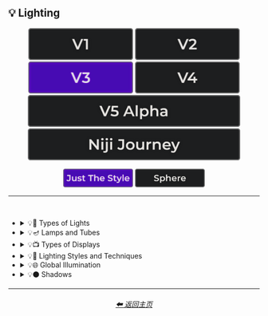<h2>💡 Lighting</h2>

<div align="center">

[<img src="/Images/Repo_Parts/Buttons/Version_Buttons/button_version_V1_inactive.webp?raw=true" alt="MidJourney V1" height="64" />](/Pages/MJ_V1/Style_Pages/Sphere/Lighting.md)
[<img src="/Images/Repo_Parts/Buttons/Version_Buttons/button_version_V2_inactive.webp?raw=true" alt="MidJourney V2" height="64" />](/Pages/MJ_V2/Style_Pages/Sphere/Lighting.md)
[<img src="/Images/Repo_Parts/Buttons/Version_Buttons/button_version_V3_active.webp?raw=true" alt="MidJourney V3" height="64" />](/Pages/MJ_V3/Style_Pages/Just_The_Style/Lighting.md)
[<img src="/Images/Repo_Parts/Buttons/Version_Buttons/button_version_V4_inactive.webp?raw=true" alt="MidJourney V4" height="64" />](/Pages/MJ_V4/Style_Pages/Just_The_Style/Lighting.md)
<br>
[<img src="/Images/Repo_Parts/Buttons/Version_Buttons/button_version_V5_Alpha_inactive_half.webp?raw=true" alt="MidJourney V5" height="64" />](/Pages/MJ_V5/Style_Pages/Just_The_Style/Lighting.md)
[<img src="/Images/Repo_Parts/Buttons/Version_Buttons/button_version_niji_inactive_half.webp?raw=true" alt="Niji Journey" height="64" />](/Pages/Niji_Journey/Style_Pages/Lighting.md)

[<img src="/Images/Repo_Parts/Buttons/Image_Type_Buttons/button_just_the_style_active.webp?raw=true" alt="Just The Style" width="140.5" />](/Pages/MJ_V3/Style_Pages/Just_The_Style/Lighting.md)
[<img src="/Images/Repo_Parts/Buttons/Image_Type_Buttons/button_sphere_inactive.webp?raw=true" alt="Sphere" width="140.5" />](/Pages/MJ_V3/Style_Pages/Sphere/Lighting.md)

</div>

<hr>
<br>


- <details><summary>💡🏮 Types of Lights</summary><p><div align="center">

	| Spotlight | Floodlight |
	| :-: | :-: |
	| <img src="/Images/MJ_V3/MidJourney_Styles/Spotlight.webp?raw=true" width="256" /> | <img src="/Images/MJ_V3/MidJourney_Styles/Floodlight.webp?raw=true" width="256" /> |
	
	<br>
	
	| Frontlight | Halfrear Lighting | Backlight |
	| :-: | :-: | :-: |
	| <img src="/Images/MJ_V3/MidJourney_Styles/Frontlight.webp?raw=true" width="256" /> | <img src="/Images/MJ_V3/MidJourney_Styles/Halfrear_Lighting.webp?raw=true" width="256" /> | <img src="/Images/MJ_V3/MidJourney_Styles/Backlight.webp?raw=true" width="256" /> | 
	
	<br>
	
	| Rim Lights | Rim Lighting | Marquee |
	| :-: | :-: | :-: |
	| <img src="/Images/MJ_V3/MidJourney_Styles/Rim_Lights.webp?raw=true" width="256" /> | <img src="/Images/MJ_V3/MidJourney_Styles/Rim_Lighting.webp?raw=true" width="256" /> | <img src="/Images/MJ_V3/MidJourney_Styles/Marquee.webp?raw=true" width="256" /> |
	
	<br>
	
	| Strobe | Strobe Light | Stroboscope |
	| :-: | :-: | :-: |
	| <img src="/Images/MJ_V3/MidJourney_Styles/Strobe.webp?raw=true" width="256" /> | <img src="/Images/MJ_V3/MidJourney_Styles/Strobe_Light.webp?raw=true" width="256" /> | <img src="/Images/MJ_V3/MidJourney_Styles/Stroboscope.webp?raw=true" width="256" /> |

	<br>

	| Flickering Light | Bubble Light |
    | :-: | :-: |
    | <img src="/Images/MJ_V3/MidJourney_Styles/Flickering_Light.webp?raw=true" width="256" /> | <img src="/Images/MJ_V3/MidJourney_Styles/Bubble_Light.webp?raw=true" width="256" /> |

    <br>

	| Dim | Dim Lighting | Dark Lighting |
	| :-: | :-: | :-: |
	| <img src="/Images/MJ_V3/MidJourney_Styles/Dim.webp?raw=true" width="256" /> | <img src="/Images/MJ_V3/MidJourney_Styles/Dim_Lighting.webp?raw=true" width="256" /> | <img src="/Images/MJ_V3/MidJourney_Styles/Dark_Lighting.webp?raw=true" width="256" /> |

	<br>
	
	| Bright | Ultrabright | Blinding Light |
	| :-: | :-: | :-: |
	| <img src="/Images/MJ_V3/MidJourney_Styles/Bright.webp?raw=true" width="256" /> | <img src="/Images/MJ_V3/MidJourney_Styles/Ultrabright.webp?raw=true" width="256" /> | <img src="/Images/MJ_V3/MidJourney_Styles/Wave_10/Blinding_Light.webp?raw=true" width="256" /> |
	
	<br>
	
	| Crepuscular Rays | Rays of Shimmering Light | Godrays |
	| :-: | :-: | :-: |
	| <img src="/Images/MJ_V3/MidJourney_Styles/Crepuscular_Rays.webp?raw=true" width="256" /> | <img src="/Images/MJ_V3/MidJourney_Styles/Rays_of_Shimmering_Light.webp?raw=true" width="256" /> | <img src="/Images/MJ_V3/MidJourney_Styles/Godrays.webp?raw=true" width="256" /> |
	
	<br>
	
	| Artificial Lighting | Natural Lighting |
	| :-: | :-: |
	| <img src="/Images/MJ_V3/MidJourney_Styles/Artificial_Lighting.webp?raw=true" width="256" /> | <img src="/Images/MJ_V3/MidJourney_Styles/Natural_Lighting.webp?raw=true" width="256" /> |
		
	<br>

	| Sunlight | Direct Sunlight | Sunshine Ray |
	| :-: | :-: | :-: |
	| <img src="/Images/MJ_V3/MidJourney_Styles/Sunlight.webp?raw=true" width="256" /> | <img src="/Images/MJ_V3/MidJourney_Styles/Wave_10/Direct_Sunlight.webp?raw=true" width="256" /> | <img src="/Images/MJ_V3/MidJourney_Styles/Sunshine_Ray.webp?raw=true" width="256" /> |
	
	<br>

	| Sunbeams | Sunshaft |
	| :-: | :-: |
	| <img src="/Images/MJ_V3/MidJourney_Styles/Wave_11/Sunbeams.webp?raw=true" width="256" /> | <img src="/Images/MJ_V3/MidJourney_Styles/Sunshaft.webp?raw=true" width="256" /> |
	
	<br>

	| Moonbeams | Starlight |
	| :-: | :-: |
	| <img src="/Images/MJ_V3/MidJourney_Styles/Wave_11/Moonbeams.webp?raw=true" width="256" /> | <img src="/Images/MJ_V3/MidJourney_Styles/Wave_11/Starlight.webp?raw=true" width="256" /> |

	<br>
	
	| Waning Light | Radiant Light |
	| :-: | :-: |
	| <img src="/Images/MJ_V3/MidJourney_Styles/Waning_Light.webp?raw=true" width="256" /> | <img src="/Images/MJ_V3/MidJourney_Styles/Radiant_Light.webp?raw=true" width="256" /> |

	<br>

	| Incandescent | Fluorescent |
	| :-: | :-: |
	| <img src="/Images/MJ_V3/MidJourney_Styles/Incandescent.webp?raw=true" width="256" /> | <img src="/Images/MJ_V3/MidJourney_Styles/Fluorescent.webp?raw=true" width="256" /> |

	<br>

	| CFL | CFL Light |
	| :-: | :-: |
	| <img src="/Images/MJ_V3/MidJourney_Styles/Wave_11/CFL.webp?raw=true" width="256" /> | <img src="/Images/MJ_V3/MidJourney_Styles/Wave_11/CFL_Light.webp?raw=true" width="256" /> |
	
	<br>

	| Candlelight | Torch | Torch Light |
	| :-: | :-: | :-: |
	| <img src="/Images/MJ_V3/MidJourney_Styles/Candlelight.webp?raw=true" width="256" /> | <img src="/Images/MJ_V3/MidJourney_Styles/Wave_11/Torch.webp?raw=true" width="256" /> | <img src="/Images/MJ_V3/MidJourney_Styles/Wave_11/Torch_Light.webp?raw=true" width="256" /> |

	<br>

	| Northern Lights |
	| :-: |
	| <img src="/Images/MJ_V3/MidJourney_Styles/Wave_10/Northern_Lights.webp?raw=true" width="256" /> |
	
	<br>
	
	| Tesla Coil | Electric Arc |
	| :-: | :-: |
	| <img src="/Images/MJ_V3/MidJourney_Styles/Tesla_Coil.webp?raw=true" width="256" /> | <img src="/Images/MJ_V3/MidJourney_Styles/Electric_Arc.webp?raw=true" width="256" /> |

	<br>

	| Glow Stick | Blacklight |
	| :-: | :-: |
	| <img src="/Images/MJ_V3/MidJourney_Styles/Glow_Stick.webp?raw=true" width="256" /> | <img src="/Images/MJ_V3/MidJourney_Styles/Wave_11/Blacklight.webp?raw=true" width="256" /> |

	<br>

	| Laser | Laser Light Show |
	| :-: | :-: |
	| <img src="/Images/MJ_V3/MidJourney_Styles/Laser.webp?raw=true" width="256" /> | <img src="/Images/MJ_V3/MidJourney_Styles/Wave_11/Laser_Light_Show.webp?raw=true" width="256" /> |

	<br>
	
	| Dye-Laser | Ion-Laser | Gas-Laser |
	| :-: | :-: | :-: |
	| <img src="/Images/MJ_V3/MidJourney_Styles/Wave_14/Dye-Laser.webp?raw=true" width="256" /> | <img src="/Images/MJ_V3/MidJourney_Styles/Wave_14/Ion-Laser.webp?raw=true" width="256" /> | <img src="/Images/MJ_V3/MidJourney_Styles/Wave_14/Gas-Laser.webp?raw=true" width="256" /> |

	<br>

	| Gobo | Gobo Light |
    | :-: | :-: |
    | <img src="/Images/MJ_V3/MidJourney_Styles/Gobo.webp?raw=true" width="256" /> | <img src="/Images/MJ_V3/MidJourney_Styles/Gobo_Light.webp?raw=true" width="256" /> |

    <br>
	
	| Halogen | Argon Flash |
	| :-: | :-: |
	| <img src="/Images/MJ_V3/MidJourney_Styles/Halogen.webp?raw=true" width="256" /> | <img src="/Images/MJ_V3/MidJourney_Styles/Wave_14/Argon_Flash.webp?raw=true" width="256" /> |

	<br>
	
	| Lantern | Schwarz Lantern | Coleman Lantern |
	| :-: | :-: | :-: |
	| <img src="/Images/MJ_V3/MidJourney_Styles/Lantern.webp?raw=true" width="256" /> | <img src="/Images/MJ_V3/MidJourney_Styles/Schwarz_Lantern.webp?raw=true" width="256" /> | <img src="/Images/MJ_V3/MidJourney_Styles/Wave_14/Coleman_Lantern.webp?raw=true" width="256" /> |

	<br>

	| Flare | Ember Light |
	| :-: | :-: |
	| <img src="/Images/MJ_V3/MidJourney_Styles/Flare.webp?raw=true" width="256" /> | <img src="/Images/MJ_V3/MidJourney_Styles/Wave_14/Ember_Light.webp?raw=true" width="256" /> |

	<br>
	
	| Edison Bulb |
	| :-: |
	| <img src="/Images/MJ_V3/MidJourney_Styles/Edison_Bulb.webp?raw=true" width="256" /> |

	<br>
	
	| Nightlight | Christmas Lights |
	| :-: | :-: |
	| <img src="/Images/MJ_V3/MidJourney_Styles/Nightlight.webp?raw=true" width="256" /> | <img src="/Images/MJ_V3/MidJourney_Styles/Christmas_Lights.webp?raw=true" width="256" /> |

	<br>

	| Optical Fiber | Electroluminescent Wire | Electromagnetic Spectrum |
	| :-: | :-: | :-: |
	| <img src="/Images/MJ_V3/MidJourney_Styles/Optical_Fiber.webp?raw=true" width="256" /> | <img src="/Images/MJ_V3/MidJourney_Styles/Electroluminescent_Wire.webp?raw=true" width="256" /> | <img src="/Images/MJ_V3/MidJourney_Styles/Electromagnetic_Spectrum.webp?raw=true" width="256" /> |

	<br>
	
	| Infrared | Ultraviolet | UV |
	| :-: | :-: | :-: |
	| <img src="/Images/MJ_V3/MidJourney_Styles/Infrared.webp?raw=true" width="256" /> | <img src="/Images/MJ_V3/MidJourney_Styles/Ultraviolet.webp?raw=true" width="256" /> | <img src="/Images/MJ_V3/MidJourney_Styles/UV.webp?raw=true" width="256" /> | 

	<br>
	
	| X-Ray | Lightspeed |
	| :-: | :-: |
	| <img src="/Images/MJ_V3/MidJourney_Styles/X-Ray.webp?raw=true" width="256" /> | <img src="/Images/MJ_V3/MidJourney_Styles/Lightspeed.webp?raw=true" width="256" /> |

	<br>

	| Nightclub |
	| :-: |
	| <img src="/Images/MJ_V3/MidJourney_Styles/Wave_10/Nightclub.webp?raw=true" width="256" /> |
	
	<br>
	
	| Glowing Radioactivity | Nuclear Waste | Glowing Nuclear Waste |
	| :-: | :-: | :-: |
	| <img src="/Images/MJ_V3/MidJourney_Styles/Wave_10/Glowing_Radioactivity.webp?raw=true" width="256" /> | <img src="/Images/MJ_V3/MidJourney_Styles/Wave_10/Nuclear_Waste.webp?raw=true" width="256" /> | <img src="/Images/MJ_V3/MidJourney_Styles/Wave_10/Glowing_Nuclear_Waste.webp?raw=true" width="256" /> |

	</div></p></details>


- <details><summary>💡🪔 Lamps and Tubes</summary><p><div align="center">

	| Flash-Lamp | Flashtube |
	| :-: | :-: |
	| <img src="/Images/MJ_V3/MidJourney_Styles/Wave_14/Flash-Lamp.webp?raw=true" width="256" /> | <img src="/Images/MJ_V3/MidJourney_Styles/Wave_14/Flashtube.webp?raw=true" width="256" /> |

	<br>

	| Incandescent Lamp | Fluorescent Lamp |
	| :-: | :-: |
	| <img src="/Images/MJ_V3/MidJourney_Styles/Incandescent_Lamp.webp?raw=true" width="256" /> | <img src="/Images/MJ_V3/MidJourney_Styles/Fluorescent_Lamp.webp?raw=true" width="256" /> |

	<br>

	| Plasma Globe | Plasma Lamp | Lava Lamp |
	| :-: | :-: | :-: |
	| <img src="/Images/MJ_V3/MidJourney_Styles/Plasma_Globe.webp?raw=true" width="256" /> | <img src="/Images/MJ_V3/MidJourney_Styles/Wave_11/Plasma_Lamp.webp?raw=true" width="256" /> | <img src="/Images/MJ_V3/MidJourney_Styles/Lava_Lamp.webp?raw=true" width="256" /> |

	<br>

	| Crackle Tube |
	| :-: |
	| <img src="/Images/MJ_V3/MidJourney_Styles/Crackle_Tube.webp?raw=true" width="256" /> |

	<br>

	| Halogen Lamp |
	| :-: |
	| <img src="/Images/MJ_V3/MidJourney_Styles/Halogen_Lamp.webp?raw=true" width="256" /> |

	<br>

	| Neon Lamp | Xenon Lamp | Krypton Lamp |
	| :-: | :-: | :-: |
	| <img src="/Images/MJ_V3/MidJourney_Styles/Neon_Lamp.webp?raw=true" width="256" /> | <img src="/Images/MJ_V3/MidJourney_Styles/Xenon_Lamp.webp?raw=true" width="256" /> | <img src="/Images/MJ_V3/MidJourney_Styles/Krypton_Lamp.webp?raw=true" width="256" /> |

	<br>

	| Argon Lamp |
	| :-: |
	| <img src="/Images/MJ_V3/MidJourney_Styles/Argon_Lamp.webp?raw=true" width="256" /> |

	<br>

	| Helium Lamp | Carbide Lamp |
	| :-: | :-: |
	| <img src="/Images/MJ_V3/MidJourney_Styles/Helium_Lamp.webp?raw=true" width="256" /> | <img src="/Images/MJ_V3/MidJourney_Styles/Carbide_Lamp.webp?raw=true" width="256" /> |

	<br>

	| Argand Lamp | Diya Lamp | Arc Lamp |
	| :-: | :-: | :-: |
	| <img src="/Images/MJ_V3/MidJourney_Styles/Argand_Lamp.webp?raw=true" width="256" /> | <img src="/Images/MJ_V3/MidJourney_Styles/Diya_Lamp.webp?raw=true" width="256" /> | <img src="/Images/MJ_V3/MidJourney_Styles/Wave_11/Arc_Lamp.webp?raw=true" width="256" /> |

	<br>

	| Gas Lamp | Gas Mantle | Kerosene Lamp |
	| :-: | :-: | :-: |
	| <img src="/Images/MJ_V3/MidJourney_Styles/Wave_14/Gas_Lamp.webp?raw=true" width="256" /> | <img src="/Images/MJ_V3/MidJourney_Styles/Wave_14/Gas_Mantle.webp?raw=true" width="256" /> | <img src="/Images/MJ_V3/MidJourney_Styles/Wave_14/Kerosene_Lamp.webp?raw=true" width="256" /> |

	<br>

	| Tilley Lamp | Oil Lamp |
	| :-: | :-: |
	| <img src="/Images/MJ_V3/MidJourney_Styles/Wave_14/Tilley_Lamp.webp?raw=true" width="256" /> | <img src="/Images/MJ_V3/MidJourney_Styles/Wave_14/Oil_Lamp.webp?raw=true" width="256" /> |

	<br>

	| Mercury-Vapor Lamp | Metal-Halide Lamp | Sodium-Vapor Lamp |
	| :-: | :-: | :-: |
	| <img src="/Images/MJ_V3/MidJourney_Styles/Wave_14/Mercury-Vapor_Lamp.webp?raw=true" width="256" /> | <img src="/Images/MJ_V3/MidJourney_Styles/Wave_14/Metal-Halide_Lamp.webp?raw=true" width="256" /> | <img src="/Images/MJ_V3/MidJourney_Styles/Wave_14/Sodium-Vapor_Lamp.webp?raw=true" width="256" /> |

	<br>

	| Sulfur Lamp | Hollow-Cathode Lamp | Electrodeless Lamp |
	| :-: | :-: | :-: |
	| <img src="/Images/MJ_V3/MidJourney_Styles/Wave_14/Sulfur_Lamp.webp?raw=true" width="256" /> | <img src="/Images/MJ_V3/MidJourney_Styles/Wave_14/Hollow-Cathode_Lamp.webp?raw=true" width="256" /> | <img src="/Images/MJ_V3/MidJourney_Styles/Wave_14/Electrodeless_Lamp.webp?raw=true" width="256" /> |

	<br>

	| Nixie Tube | Rubens-Tube |
	| :-: | :-: |
	| <img src="/Images/MJ_V3/MidJourney_Styles/Nixie_Tube.webp?raw=true" width="256" /> | <img src="/Images/MJ_V3/MidJourney_Styles/Wave_11/Rubens-Tube.webp?raw=true" width="256" /> |

	<br>

	| Vacuum Tube Lamp | Geissler Tube | Dekatron |
	| :-: | :-: | :-: |
	| <img src="/Images/MJ_V3/MidJourney_Styles/Vacuum_Tube_Lamp.webp?raw=true" width="256" /> | <img src="/Images/MJ_V3/MidJourney_Styles/Wave_14/Geissler_Tube.webp?raw=true" width="256" /> | <img src="/Images/MJ_V3/MidJourney_Styles/Wave_14/Dekatron.webp?raw=true" width="256" /> |

  </div></p></details>


- <details><summary>💡📺 Types of Displays</summary><p><div align="center">
	
	| 7 Segment Display | Dot Matrix Display | Electroluminescent Display |
	| :-: | :-: | :-: |
	| <img src="/Images/MJ_V3/MidJourney_Styles/7_Segment_Display.webp?raw=true" width="256" /> | <img src="/Images/MJ_V3/MidJourney_Styles/Dot_Matrix_Display.webp?raw=true" width="256" /> | <img src="/Images/MJ_V3/MidJourney_Styles/Electroluminescent_Display.webp?raw=true" width="256" /> |
	
	<br>

	| CRT | Vacuum Fluorescent Display | Phosphor Display |
	| :-: | :-: | :-: |
	| <img src="/Images/MJ_V3/MidJourney_Styles/CRT.webp?raw=true" width="256" /> | <img src="/Images/MJ_V3/MidJourney_Styles/Vacuum_Fluorescent_Display.webp?raw=true" width="256" /> | <img src="/Images/MJ_V3/MidJourney_Styles/Phosphor_Display.webp?raw=true" width="256" /> |
	
	<br>
	
	| LCD | LED |
	| :-: | :-: |
	| <img src="/Images/MJ_V3/MidJourney_Styles/LCD.webp?raw=true" width="256" /> | <img src="/Images/MJ_V3/MidJourney_Styles/LED.webp?raw=true" width="256" /> |
	
	<br>
	
	| OLED | AMOLED |
	| :-: | :-: |
	| <img src="/Images/MJ_V3/MidJourney_Styles/OLED.webp?raw=true" width="256" /> | <img src="/Images/MJ_V3/MidJourney_Styles/AMOLED.webp?raw=true" width="256" /> |
	
	<br>
	
	| Plasma Display | Quantum Dot | Quantum Dot Display |
	| :-: | :-: | :-: |
	| <img src="/Images/MJ_V3/MidJourney_Styles/Plasma_Display.webp?raw=true" width="256" /> | <img src="/Images/MJ_V3/MidJourney_Styles/Quantum_Dot.webp?raw=true" width="256" /> | <img src="/Images/MJ_V3/MidJourney_Styles/Quantum_Dot_Display.webp?raw=true" width="256" /> |

	<br>

	| Jumbotron |
	| :-: |
	| <img src="/Images/MJ_V3/MidJourney_Styles/Jumbotron.webp?raw=true" width="256" /> |

	</div></p></details>


- <details><summary>💡🔦 Lighting Styles and Techniques</summary><p><div align="center">

	| Lighting | Illuminated | Illumination |
	| :-: | :-: | :-: |
	| <img src="/Images/MJ_V3/MidJourney_Styles/Wave_13/Lighting.webp?raw=true" width="256" /> | <img src="/Images/MJ_V3/MidJourney_Styles/Wave_13/Illuminated.webp?raw=true" width="256" /> | <img src="/Images/MJ_V3/MidJourney_Styles/Wave_13/Illumination.webp?raw=true" width="256" /> |
	
	<br>

	| Moody Lighting | Mood Lighting |
	| :-: | :-: |
	| <img src="/Images/MJ_V3/MidJourney_Styles/Moody_Lighting.webp?raw=true" width="256" /> | <img src="/Images/MJ_V3/MidJourney_Styles/Mood_Lighting.webp?raw=true" width="256" /> |

	<br>

	| Cinematic Lighting | Studio Lighting | Cove Lighting |
	| :-: | :-: | :-: |
	| <img src="/Images/MJ_V3/MidJourney_Styles/Cinematic_Lighting.webp?raw=true" width="256" /> | <img src="/Images/MJ_V3/MidJourney_Styles/Studio_Lighting.webp?raw=true" width="256" /> | <img src="/Images/MJ_V3/MidJourney_Styles/Cove_Lighting.webp?raw=true" width="256" /> |
	
	<br>
	
	| Soft Lighting | Hard Lighting | Accent Lighting |
	| :-: | :-: | :-: |
	| <img src="/Images/MJ_V3/MidJourney_Styles/Soft_Lighting.webp?raw=true" width="256" /> | <img src="/Images/MJ_V3/MidJourney_Styles/Hard_Lighting.webp?raw=true" width="256" /> | <img src="/Images/MJ_V3/MidJourney_Styles/Accent_Lighting.webp?raw=true" width="256" /> |
	
	<br>
	
	| Volumetric | Volumetric Lighting | Contre-Jour |
	| :-: | :-: | :-: |
	| <img src="/Images/MJ_V3/MidJourney_Styles/Volumetric.webp?raw=true" width="256" /> | <img src="/Images/MJ_V3/MidJourney_Styles/Volumetric_Lighting.webp?raw=true" width="256" /> | <img src="/Images/MJ_V3/MidJourney_Styles/Contre-Jour.webp?raw=true" width="256" /> |
	
	<br>
	
	| Rembrandt Lighting | Split Lighting | Beautiful Lighting |
	| :-: | :-: | :-: |
	| <img src="/Images/MJ_V3/MidJourney_Styles/Rembrandt_Lighting.webp?raw=true" width="256" /> | <img src="/Images/MJ_V3/MidJourney_Styles/Split_Lighting.webp?raw=true" width="256" /> | <img src="/Images/MJ_V3/MidJourney_Styles/Beautiful_Lighting.webp?raw=true" width="256" /> |

	<br>
	
	| Low-Key Lighting | High-Key Lighting |
	| :-: | :-: |
	| <img src="/Images/MJ_V3/MidJourney_Styles/Low-Key_Lighting.webp?raw=true" width="256" /> | <img src="/Images/MJ_V3/MidJourney_Styles/High-Key_Lighting.webp?raw=true" width="256" /> |
	
	<br>
	
	| Downlighting | Uplighting |
	| :-: | :-: |
	| <img src="/Images/MJ_V3/MidJourney_Styles/Downlighting.webp?raw=true" width="256" /> | <img src="/Images/MJ_V3/MidJourney_Styles/Uplighting.webp?raw=true" width="256" /> |
	
	<br>
	
	| Under-Illumination | Over-Illumination |
	| :-: | :-: |
	| <img src="/Images/MJ_V3/MidJourney_Styles/Under-Illumination.webp?raw=true" width="256" /> | <img src="/Images/MJ_V3/MidJourney_Styles/Over-Illumination.webp?raw=true" width="256" /> |

	<br>
	
	| Veiling Flare | Caustic Lighting | Ethereal Lighting |
	| :-: | :-: | :-: |
	| <img src="/Images/MJ_V3/MidJourney_Styles/Veiling_Flare.webp?raw=true" width="256" /> | <img src="/Images/MJ_V3/MidJourney_Styles/Caustic_Lighting.webp?raw=true" width="256" /> | <img src="/Images/MJ_V3/MidJourney_Styles/Ethereal_Lighting.webp?raw=true" width="256" /> |

	<br>

	| Nightclub Lighting | DJ Lighting |
	| :-: | :-: |
	| <img src="/Images/MJ_V3/MidJourney_Styles/Wave_10/Nightclub_Lighting.webp?raw=true" width="256" /> | <img src="/Images/MJ_V3/MidJourney_Styles/DJ_Lighting.webp?raw=true" width="256" /> |

	<br>

	| Concert Lighting | Museum Lighting |
	| :-: | :-: |
	| <img src="/Images/MJ_V3/MidJourney_Styles/Wave_10/Concert_Lighting.webp?raw=true" width="256" /> | <img src="/Images/MJ_V3/MidJourney_Styles/Wave_11/Museum_Lighting.webp?raw=true" width="256" /> |

	<br>

	| Light Pollution |
	| :-: |
	| <img src="/Images/MJ_V3/MidJourney_Styles/Light_Pollution.webp?raw=true" width="256" /> |

	<br>
	
	| Epic Light |
	| :-: |
	| <img src="/Images/MJ_V3/MidJourney_Styles/Epic_Light.webp?raw=true" width="256" /> |

	</div></p></details>


- <details><summary>💡🌐 Global Illumination</summary><p><div align="center">

	| Global Illumination | Lumen Global Illumination | Screen Space Global Illumination |
	| :-: | :-: | :-: |
	| <img src="/Images/MJ_V3/MidJourney_Styles/Global_Illumination.webp?raw=true" width="256" /> | <img src="/Images/MJ_V3/MidJourney_Styles/Lumen_Global_Illumination.webp?raw=true" width="256" /> | <img src="/Images/MJ_V3/MidJourney_Styles/Screen_Space_Global_Illumination.webp?raw=true" width="256" /> | 
	
	<br>
	
	| Ray Tracing Global Illumination |
	| :-: |
	| <img src="/Images/MJ_V3/MidJourney_Styles/Ray_Tracing_Global_Illumination.webp?raw=true" width="256" /> |

	<br>

	| Photon-Mapping |
	| :-: |
	| <img src="/Images/MJ_V3/MidJourney_Styles/Photon-Mapping.webp?raw=true" width="256" /> |

	</div></p></details>


- <details><summary>💡⚫ Shadows</summary><p><div align="center">
	
	| Shadow | Shadows | Ray Traced Shadows |
	| :-: | :-: | :-: |
	| <img src="/Images/MJ_V3/MidJourney_Styles/Wave_13/Shadow.webp?raw=true" width="256" /> | <img src="/Images/MJ_V3/MidJourney_Styles/Shadows.webp?raw=true" width="256" /> | <img src="/Images/MJ_V3/MidJourney_Styles/Ray_Traced_Shadows.webp?raw=true" width="256" /> |

	</div></p></details>

<hr><!--------------->
<div align="center">
<h6><a href="/README.md">⬅ 返回主页</a></h6>
</div>